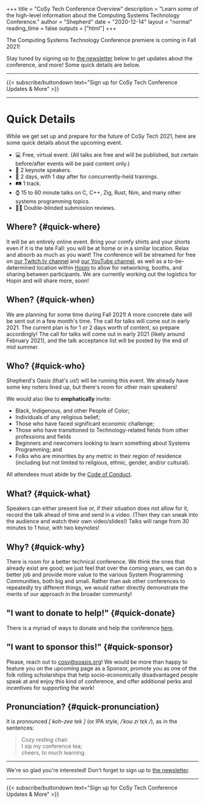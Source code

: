 +++
title = "CoSy Tech Conference Overview"
description = "Learn some of the high-level information about the Computing Systems Technology Conference."
author = "Shepherd"
date = "2020-12-14"
layout = "normal"
reading_time = false
outputs = ["html"]
+++

The Computing Systems Technology Conference premiere is coming in Fall 2021!

Stay tuned by signing up to [the newsletter](/newsletter/) below to get updates about the conference, and more! Some quick details are below.

---

{{< subscribe/buttondown text="Sign up for CoSy Tech Conference Updates & More" >}}

---



# Quick Details

While we get set up and prepare for the future of CoSy Tech 2021, here are some quick details about the upcoming event.

- 💻 Free, virtual event. (All talks are free and will be published, but certain before/after events will be paid content only.)
- 📣 2 keynote speakers.
- 📅 2 days, with 1 day after for concurrently-held trainings.
- 🛤️ 1 track.
- ⌚ 15 to 60 minute talks on C, C++, Zig, Rust, Nim, and many other systems programming topics.
- 👤👤 Double-blinded submission reviews.



## Where? {#quick-where}

It will be an entirely online event. Bring your comfy shirts and your shorts even if it is the late Fall: you will be at home or in a similar location. Relax and absorb as much as you want! The conference will be streamed for free on [our Twitch.tv channel](https://www.twitch.tv/shepherdsoasis/) and [our YouTube channel](https://www.youtube.com/channel/UCbPn0sw5rIgfT0vlSBvCWlA), as well as a to-be-determined location within [Hopin](https://hopin.to/) to allow for networking, booths, and sharing between participants. We are currently working out the logistics for Hopin and will share more, soon!



## When? {#quick-when}

We are planning for some time during Fall 2021! A more concrete date will be sent out in a few month's time. The call for talks will come out in early 2021. The current plan is for 1 or 2 days worth of content, so prepare accordingly! The call for talks will come out in early 2021 (likely around February 2021), and the talk acceptance list will be posted by the end of mid summer.



## Who? {#quick-who}

Shepherd's Oasis (that's us!) will be running this event. We already have some key noters lined up, but there's room for other main speakers!

We would also like to **emphatically** invite:

- Black, Indigenous, and other People of Color;
- Individuals of any religious belief;
- Those who have faced significant economic challenge;
- Those who have transitioned to Technology-related fields from other professions and fields
- Beginners and newcomers looking to learn something about Systems Programming; and
- Folks who are minorities by any metric in their region of residence (including but not limited to religious, ethnic, gender, and/or cultural).

All attendees must abide by the [Code of Conduct](/conduct/).



## What? {#quick-what}

Speakers can either present live or, if their situation does not allow for it, record the talk ahead of time and send in a video. (Then they can sneak into the audience and watch their own video/slides!) Talks will range from 30 minutes to 1 hour, with two keynotes!



## Why? {#quick-why}

There is room for a better technical conference. We think the ones that already exist are good; we just feel that over the coming years, we can do a better job and provide more value to the various System Programming Communities, both big and small. Rather than ask other conferences to repeatedly try different things, we would rather directly demonstrate the merits of our approach in the broader community!



## "I want to donate to help!" {#quick-donate}

There is a myriad of ways to donate and help the conference [here](/contact/opensource).



## "I want to sponsor this!" {#quick-sponsor}

Please, reach out to [cosy@soasis.org](mailto:cosy@soasis.org)! We would be more than happy to feature you on the upcoming page as a Sponsor, promote you as one of the folk rolling scholarships that help socio-economically disadvantaged people speak at and enjoy this kind of conference, and offer additional perks and incentives for supporting the work!



## Pronunciation? {#quick-pronunciation}

It is pronounced _[ koh-zee tek ]_ (or IPA style, _/ˈkoʊ zi tɛk /_), as in the sentences:

> Cozy resting chair.  
> I sip my conference tea;  
> cheers, to much learning.




---

We're so glad you're interested! Don't forget to sign up to [the newsletter](/newsletter/).

---

{{< subscribe/buttondown text="Sign up for CoSy Tech Conference Updates & More" >}}
